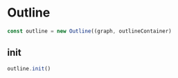 # Outline

```ts
const outline = new Outline((graph, outlineContainer)
```

## init

```ts
outline.init()
```